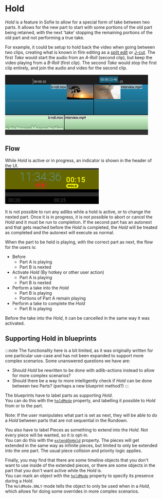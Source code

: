 # Hold

_Hold_ is a feature in Sofie to allow for a special form of take between two parts. It allows for the new part to start with some portions of the old part being retained, with the next 'take' stopping the remaining portions of the old part and not performing a true take.

For example, it could be setup to hold back the video when going between two clips, creating what is known in film editing as a [split edit](https://en.wikipedia.org/wiki/Split_edit) or [J-cut](https://en.wikipedia.org/wiki/J_cut). The first _Take_ would start the audio from an _A-Roll_ (second clip), but keep the video playing from a _B-Roll_ (first clip). The second _Take_ would stop the first clip entirely, and join the audio and video for the second clip.

![A timeline of a J-Cut in a Non-Linear Video Editor](/img/docs/video_edit_hold_j-cut.png)

## Flow

While _Hold_ is active or in progress, an indicator is shown in the header of the UI.  
![_Hold_ in Rundown View header](/img/docs/rundown-header-hold.png)

It is not possible to run any adlibs while a hold is active, or to change the nexted part. Once it is in progress, it is not possible to abort or cancel the _Hold_ and it must be run to completion. If the second part has an autonext and that gets reached before the _Hold_ is completed, the _Hold_ will be treated as completed and the autonext will execute as normal.

When the part to be held is playing, with the correct part as next, the flow for the users is:

- Before
  - Part A is playing
  - Part B is nexted
- Activate _Hold_ (By hotkey or other user action)
  - Part A is playing
  - Part B is nexted
- Perform a take into the _Hold_
  - Part B is playing
  - Portions of Part A remain playing
- Perform a take to complete the _Hold_
  - Part B is playing

Before the take into the _Hold_, it can be cancelled in the same way it was activated.

## Supporting Hold in blueprints

:::note
The functionality here is a bit limited, as it was originally written for one particular use-case and has not been expanded to support more complex scenarios.
Some unanswered questions we have are:

- Should _Hold_ be rewritten to be done with adlib-actions instead to allow for more complex scenarios?
- Should there be a way to more intelligently check if _Hold_ can be done between two Parts? (perhaps a new blueprint method?)
  :::

The blueprints have to label parts as supporting _Hold_.  
You can do this with the [`holdMode`](https://nrkno.github.io/sofie-core/typedoc/interfaces/_sofie_automation_blueprints_integration.IBlueprintPart.html#holdMode) property, and labelling it possible to _Hold_ from or to the part.

Note: If the user manipulates what part is set as next, they will be able to do a _Hold_ between parts that are not sequential in the Rundown.

You also have to label Pieces as something to extend into the _Hold_. Not every piece will be wanted, so it is opt-in.  
You can do this with the [`extendOnHold`](https://nrkno.github.io/sofie-core/typedoc/interfaces/_sofie_automation_blueprints_integration.IBlueprintPiece.html#extendOnHold) property. The pieces will get extended in the same way as infinite pieces, but limited to only be extended into the one part. The usual piece collision and priority logic applies.

Finally, you may find that there are some timeline objects that you don't want to use inside of the extended pieces, or there are some objects in the part that you don't want active while the _Hold_ is.  
You can mark an object with the [`holdMode`](https://nrkno.github.io/sofie-core/typedoc/interfaces/_sofie_automation_blueprints_integration.TimelineObjectCoreExt.html#holdMode) property to specify its presence during a _Hold_.  
The `HoldMode.ONLY` mode tells the object to only be used when in a _Hold_, which allows for doing some overrides in more complex scenarios.
